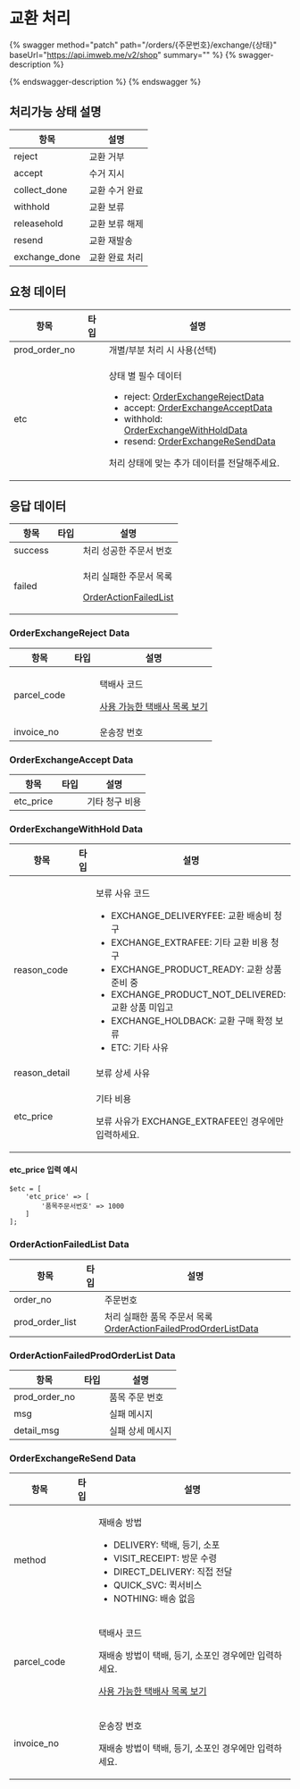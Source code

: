 # 교환 처리

{% swagger method="patch" path="/orders/{주문번호}/exchange/{상태}" baseUrl="https://api.imweb.me/v2/shop" summary="" %}
{% swagger-description %}

{% endswagger-description %}
{% endswagger %}

## 처리가능 상태 설명

| 항목             | 설명       |
| -------------- | -------- |
| reject         | 교환 거부    |
| accept         | 수거 지시    |
| collect\_done  | 교환 수거 완료 |
| withhold       | 교환 보류    |
| releasehold    | 교환 보류 해제 |
| resend         | 교환 재발송   |
| exchange\_done | 교환 완료 처리 |

## 요청 데이터

<table><thead><tr><th>항목</th><th data-type="select">타입</th><th>설명</th></tr></thead><tbody><tr><td>prod_order_no</td><td></td><td>개별/부분 처리 시 사용(선택)</td></tr><tr><td>etc</td><td></td><td><p>상태 별 필수 데이터</p><ul><li>reject:  <a href="exchanges.md#orderexchangereject-data">OrderExchangeRejectData</a></li><li>accept:  <a href="exchanges.md#orderexchangeaccept-data">OrderExchangeAcceptData</a></li><li>withhold:  <a href="exchanges.md#orderexchangewithhold-data">OrderExchangeWithHoldData</a></li><li>resend:  <a href="exchanges.md#orderexchangeresend-data">OrderExchangeReSendData</a></li></ul><p>처리 상태에 맞는 추가 데이터를 전달해주세요.</p></td></tr></tbody></table>

## **응답 데이터**

<table><thead><tr><th>항목</th><th data-type="select">타입</th><th>설명</th></tr></thead><tbody><tr><td>success</td><td></td><td>처리 성공한 주문서 번호</td></tr><tr><td>failed</td><td></td><td><p>처리 실패한 주문서 목록</p><p><a href="exchanges.md#orderactionfailedlist-data">OrderActionFailedList</a></p></td></tr></tbody></table>

### **OrderExchangeReject Data**

<table><thead><tr><th>항목</th><th data-type="select">타입</th><th>설명</th></tr></thead><tbody><tr><td>parcel_code</td><td></td><td><p>택배사 코드</p><p><a href="../appendix/undefined.md">사용 가능한 택배사 목록 보기</a></p></td></tr><tr><td>invoice_no</td><td></td><td>운송장 번호</td></tr></tbody></table>

### **OrderExchangeAccept Data**

<table><thead><tr><th>항목</th><th data-type="select">타입</th><th>설명</th></tr></thead><tbody><tr><td>etc_price</td><td></td><td>기타 청구 비용</td></tr></tbody></table>

### **OrderExchangeWithHold Data**

<table><thead><tr><th>항목</th><th data-type="select">타입</th><th>설명</th></tr></thead><tbody><tr><td>reason_code</td><td></td><td><p>보류 사유 코드</p><ul><li>EXCHANGE_DELIVERYFEE: 교환 배송비 청구</li><li>EXCHANGE_EXTRAFEE: 기타 교환 비용 청구</li><li>EXCHANGE_PRODUCT_READY: 교환 상품 준비 중</li><li>EXCHANGE_PRODUCT_NOT_DELIVERED: 교환 상품 미입고</li><li>EXCHANGE_HOLDBACK: 교환 구매 확정 보류</li><li>ETC: 기타 사유</li></ul></td></tr><tr><td>reason_detail</td><td></td><td>보류 상세 사유</td></tr><tr><td>etc_price</td><td></td><td><p>기타 비용</p><p>보류 사유가 EXCHANGE_EXTRAFEE인 경우에만 입력하세요.</p></td></tr></tbody></table>

#### etc\_price 입력 예시

```
$etc = [
	'etc_price' => [
		'품목주문서번호' => 1000
	]
];
```

### **OrderActionFailedList Data**

<table><thead><tr><th>항목</th><th data-type="select">타입</th><th>설명</th></tr></thead><tbody><tr><td>order_no</td><td></td><td>주문번호</td></tr><tr><td>prod_order_list</td><td></td><td>처리 실패한 품목 주문서 목록 <a href="exchanges.md#orderactionfailedprodorderlist-data">OrderActionFailedProdOrderListData</a></td></tr></tbody></table>

### **OrderActionFailedProdOrderList Data**

<table><thead><tr><th>항목</th><th data-type="select">타입</th><th>설명</th></tr></thead><tbody><tr><td>prod_order_no</td><td></td><td>품목 주문 번호</td></tr><tr><td>msg</td><td></td><td>실패 메시지</td></tr><tr><td>detail_msg</td><td></td><td>실패 상세 메시지</td></tr></tbody></table>

### **OrderExchangeReSend Data**

<table><thead><tr><th>항목</th><th data-type="select">타입</th><th>설명</th></tr></thead><tbody><tr><td>method</td><td></td><td><p>재배송 방법</p><ul><li>DELIVERY: 택배, 등기, 소포</li><li>VISIT_RECEIPT: 방문 수령</li><li>DIRECT_DELIVERY: 직접 전달</li><li>QUICK_SVC: 퀵서비스</li><li>NOTHING: 배송 없음</li></ul></td></tr><tr><td>parcel_code</td><td></td><td><p>택배사 코드</p><p>재배송 방법이 택배, 등기, 소포인 경우에만 입력하세요.</p><p><a href="../appendix/undefined.md">사용  가능한 택배사 목록 보기</a></p></td></tr><tr><td>invoice_no</td><td></td><td><p>운송장 번호</p><p>재배송 방법이 택배, 등기, 소포인 경우에만 입력하세요.</p></td></tr></tbody></table>
